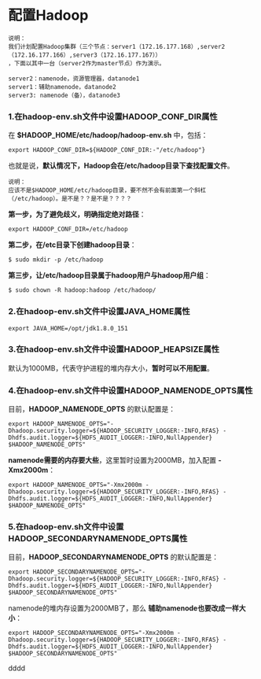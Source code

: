 配置Hadoop
=================================================================================
```
说明：
我们计划配置Hadoop集群（三个节点：server1（172.16.177.168）,server2（172.16.177.166）,server3（172.16.177.167））
，下面以其中一台（server2作为master节点）作为演示。

server2：namenode，资源管理器，datanode1
server1：辅助namenode，datanode2
server3: namenode（备），datanode3
```

### 1.在hadoop-env.sh文件中设置HADOOP_CONF_DIR属性
在 **$HADOOP_HOME/etc/hadoop/hadoop-env.sh** 中，包括：
```shell
export HADOOP_CONF_DIR=${HADOOP_CONF_DIR:-"/etc/hadoop"}
```
也就是说，**默认情况下，Hadoop会在/etc/hadoop目录下查找配置文件**。
```
说明：
应该不是$HADOOP_HOME/etc/hadoop目录，要不然不会有前面第一个斜杠（/etc/hadoop）。是不是？？是不是？？？？
```
**第一步，为了避免歧义，明确指定绝对路径**：
```shell
export HADOOP_CONF_DIR=/etc/hadoop
```

**第二步，在/etc目录下创建hadoop目录**：
```shell
$ sudo mkdir -p /etc/hadoop
```

**第三步，让/etc/hadoop目录属于hadoop用户与hadoop用户组**：
```shell
$ sudo chown -R hadoop:hadoop /etc/hadoop/
```

### 2.在hadoop-env.sh文件中设置JAVA_HOME属性
```shell
export JAVA_HOME=/opt/jdk1.8.0_151
```

### 3.在hadoop-env.sh文件中设置HADOOP_HEAPSIZE属性
默认为1000MB，代表守护进程的堆内存大小，**暂时可以不用配置**。

### 4.在hadoop-env.sh文件中设置HADOOP_NAMENODE_OPTS属性
目前，**HADOOP_NAMENODE_OPTS** 的默认配置是：
```shell
export HADOOP_NAMENODE_OPTS="-Dhadoop.security.logger=${HADOOP_SECURITY_LOGGER:-INFO,RFAS} -Dhdfs.audit.logger=${HDFS_AUDIT_LOGGER:-INFO,NullAppender} $HADOOP_NAMENODE_OPTS"
```
**namenode需要的内存要大些**，这里暂时设置为2000MB，加入配置 **-Xmx2000m**：
```shell
export HADOOP_NAMENODE_OPTS="-Xmx2000m -Dhadoop.security.logger=${HADOOP_SECURITY_LOGGER:-INFO,RFAS} -Dhdfs.audit.logger=${HDFS_AUDIT_LOGGER:-INFO,NullAppender} $HADOOP_NAMENODE_OPTS"
```

### 5.在hadoop-env.sh文件中设置HADOOP_SECONDARYNAMENODE_OPTS属性
目前，**HADOOP_SECONDARYNAMENODE_OPTS** 的默认配置是：
```shell
export HADOOP_SECONDARYNAMENODE_OPTS="-Dhadoop.security.logger=${HADOOP_SECURITY_LOGGER:-INFO,RFAS} -Dhdfs.audit.logger=${HDFS_AUDIT_LOGGER:-INFO,NullAppender} $HADOOP_SECONDARYNAMENODE_OPTS"
```
namenode的堆内存设置为2000MB了，那么 **辅助namenode也要改成一样大小**：
```shell
export HADOOP_SECONDARYNAMENODE_OPTS="-Xmx2000m -Dhadoop.security.logger=${HADOOP_SECURITY_LOGGER:-INFO,RFAS} -Dhdfs.audit.logger=${HDFS_AUDIT_LOGGER:-INFO,NullAppender} $HADOOP_SECONDARYNAMENODE_OPTS"
```






























dddd
